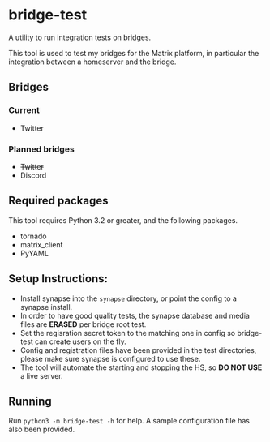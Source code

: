 # bridge-test
A utility to run integration tests on bridges.

This tool is used to test my bridges for the Matrix platform,
in particular the integration between a homeserver and the
bridge.


## Bridges

### Current
 - Twitter

### Planned bridges
 - ~~Twitter~~
 - Discord

## Required packages

This tool requires Python 3.2 or greater, and the following packages.

* tornado
* matrix_client
* PyYAML

## Setup Instructions:

* Install synapse into the ``synapse`` directory, or point the config to a synapse install.
 * In order to have good quality tests, the synapse database and media files are **ERASED** per bridge root test.
 * Set the regisration secret token to the matching one in config so bridge-test
   can create users on the fly.
 * Config and registration files have been provided in the test directories, please make sure synapse is
   configured to use these.
 * The tool will automate the starting and stopping the HS, so **DO NOT USE**
   a live server.

## Running

Run ``python3 -m bridge-test -h`` for help.
A sample configuration file has also been provided.
